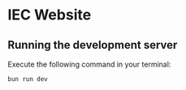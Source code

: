 # IEC Website

## Running the development server

Execute the following command in your terminal:

```bash
bun run dev
```